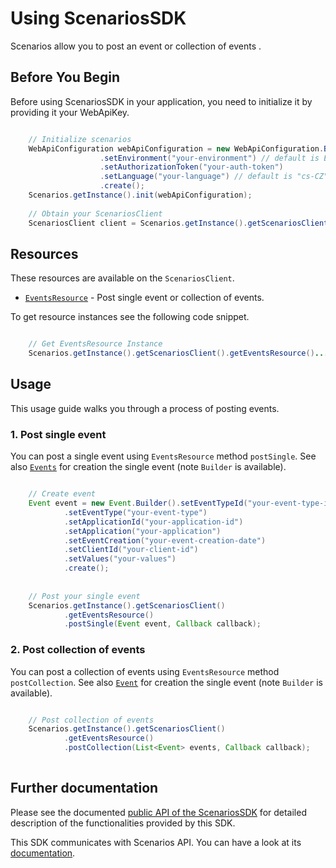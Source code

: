 # Using ScenariosSDK
Scenarios allow you to post an event or collection of events .

## Before You Begin

Before using ScenariosSDK in your application, you need to initialize it by providing it your WebApiKey.

```java

    // Initialize scenarios
    WebApiConfiguration webApiConfiguration = new WebApiConfiguration.Builder().setWebApiKey("your-api-key")
                    .setEnvironment("your-environment") // default is Environment.SYSTEM_TEST
                    .setAuthorizationToken("your-auth-token")
                    .setLanguage("your-language") // default is "cs-CZ"
                    .create();
    Scenarios.getInstance().init(webApiConfiguration);
    
    // Obtain your ScenariosClient
    ScenariosClient client = Scenarios.getInstance().getScenariosClient();

```

## Resources
These resources are available on the `ScenariosClient`.

- [`EventsResource`](../scenarios/src/main/java/cz/csas/scenarios/EventsResource.java) - Post single event or collection of events.

To get resource instances see the following code snippet.

```java

    // Get EventsResource Instance
    Scenarios.getInstance().getScenariosClient().getEventsResource()...

```

## Usage
This usage guide walks you through a process of posting events.

### 1. Post single event

You can post a single event using `EventsResource` method `postSingle`. See also [`Events`](../scenarios/src/main/java/cz/csas/scenarios/model/Event.java) for creation the single event (note `Builder` is available).

``` java

    // Create event
    Event event = new Event.Builder().setEventTypeId("your-event-type-id")
            .setEventType("your-event-type")
            .setApplicationId("your-application-id")
            .setApplication("your-application")
            .setEventCreation("your-event-creation-date")
            .setClientId("your-client-id")
            .setValues("your-values")
            .create();
                
       
    // Post your single event
    Scenarios.getInstance().getScenariosClient()
            .getEventsResource()
            .postSingle(Event event, Callback callback);
```

### 2. Post collection of events

You can post a collection of events using `EventsResource` method `postCollection`. See also [`Event`](../scenarios/src/main/java/cz/csas/scenarios/model/Event.java) for creation the single event (note `Builder` is available).

``` java

    // Post collection of events
    Scenarios.getInstance().getScenariosClient()
            .getEventsResource()
            .postCollection(List<Event> events, Callback callback);
            
``` 

## Further documentation
Please see the documented [public API of the ScenariosSDK](../scenarios/src/main/java/cz/csas/scenarios/) for detailed description of the functionalities provided by this SDK.

This SDK communicates with Scenarios API. You can have a look at its [documentation](http://docs.ext0csasscenarioseventsv1.apiary.io/#).
